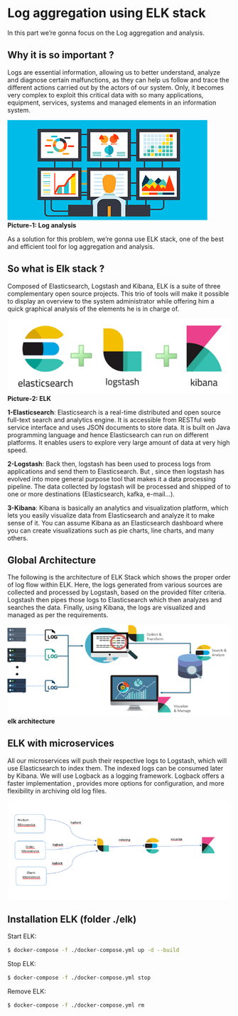 # Log aggregation using ELK stack

In this part we’re gonna focus on the Log aggregation and analysis.
## Why it is so important ?
Logs are essential information, allowing us to better understand, analyze and diagnose certain malfunctions, as they can help us follow and trace the different actions carried out by the actors of our system. Only, it becomes very complex to exploit this critical data with so many applications, equipment, services, systems and managed elements in an information system.

![Alt text](./docs/logs-analise.png?raw=true "Log analysis")
<b>Picture-1: Log analysis</b>

As a solution for this problem, we’re gonna use ELK stack, one of the best and efficient tool for log aggregation and analysis.

## So what is Elk stack ?
Composed of Elasticsearch, Logstash and Kibana, ELK is a suite of three complementary open source projects. This trio of tools will make it possible to display an overview to the system administrator while offering him a quick graphical analysis of the elements he is in charge of.

![Alt text](./docs/elk.png?raw=true "ELK")
<b>Picture-2: ELK</b>

<b>1-Elasticsearch</b>: Elasticsearch is a real-time distributed and open source full-text search and analytics engine. It is accessible from RESTful web service interface and uses JSON documents to store data. It is built on Java programming language and hence Elasticsearch can run on different platforms. It enables users to explore very large amount of data at very high speed.

<b>2-Logstash</b>: Back then, logstash has been used to process logs from applications and send them to Elasticsearch. But , since then logstash has evolved into more general purpose tool that makes it a data processing pipeline.
The data collected by logstash will be processed and shipped of to one or more destinations (Elasticsearch, kafka, e-mail…).

<b>3-Kibana</b>: Kibana is basically an analytics and visualization platform, which lets you easily visualize data from Elasticsearch and analyze it to make sense of it. You can assume Kibana as an Elasticsearch dashboard where you can create visualizations such as pie charts, line charts, and many others.

## Global Architecture
The following is the architecture of ELK Stack which shows the proper order of log flow within ELK. Here, the logs generated from various sources are collected and processed by Logstash, based on the provided filter criteria. Logstash then pipes those logs to Elasticsearch which then analyzes and searches the data. Finally, using Kibana, the logs are visualized and managed as per the requirements.

![Alt text](./docs/elk-architecture.png?raw=true "elk architecture")
<b>elk architecture</b>

## ELK with microservices

All our microservices will push their respective logs to Logstash, which will use Elasticsearch to index them. The indexed logs can be consumed later by Kibana.
We will use Logback as a logging framework.
Logback offers a faster implementation , provides more options for configuration, and more flexibility in archiving old log files.

![Alt text](./docs/elk-logback.png?raw=true "elk logback")

## Installation ELK (folder ./elk)

Start ELK:
```sh
$ docker-compose -f ./docker-compose.yml up -d --build
```

Stop ELK:
```sh
$ docker-compose -f ./docker-compose.yml stop
```

Remove ELK:
```sh
$ docker-compose -f ./docker-compose.yml rm
```
